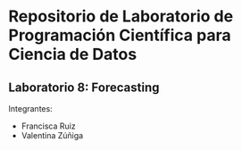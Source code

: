 # Repositorio de Laboratorio de Programación Científica para Ciencia de Datos

## Laboratorio 8: Forecasting

Integrantes:
* Francisca Ruiz
* Valentina Zúñiga